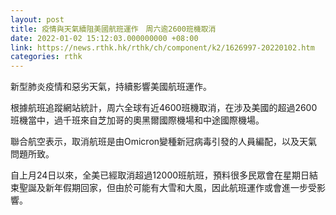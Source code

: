 ```yaml
---
layout: post
title: 疫情與天氣續阻美國航班運作　周六逾2600班機取消
date: 2022-01-02 15:12:03.000000000 +08:00
link: https://news.rthk.hk/rthk/ch/component/k2/1626997-20220102.htm
categories: rthk
---
```


新型肺炎疫情和惡劣天氣，持續影響美國航班運作。

根據航班追蹤網站統計，周六全球有近4600班機取消，在涉及美國的超過2600班機當中，過千班來自芝加哥的奧黑爾國際機場和中途國際機場。

聯合航空表示，取消航班是由Omicron變種新冠病毒引發的人員編配，以及天氣問題所致。

自上月24日以來，全美已經取消超過12000班航班，預料很多民眾會在星期日結束聖誕及新年假期回家，但由於可能有大雪和大風，因此航班運作或會進一步受影響。
